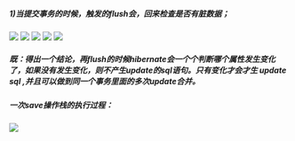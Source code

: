 ##### 1)当提交事务的时候，触发的flush会，回来检查是否有脏数据；
![](https://github.com/zhangzhenhuajack/spring-data-jpa-guide/blob/master/images/entity_dirty/1.png)
![](https://github.com/zhangzhenhuajack/spring-data-jpa-guide/blob/master/images/entity_dirty/2.png)
![](https://github.com/zhangzhenhuajack/spring-data-jpa-guide/blob/master/images/entity_dirty/3.png)
![](https://github.com/zhangzhenhuajack/spring-data-jpa-guide/blob/master/images/entity_dirty/4.png)
![](https://github.com/zhangzhenhuajack/spring-data-jpa-guide/blob/master/images/entity_dirty/5.png)
##### 既：得出一个结论，再flush的时候hibernate会一个个判断哪个属性发生变化了，如果没有发生变化，则不产生update的sql语句。只有变化才会才生 update sql ,并且可以做到同一个事务里面的多次update合并。   
##### 一次save操作栈的执行过程：
![](https://github.com/zhangzhenhuajack/spring-data-jpa-guide/blob/master/images/entity_dirty/6.png)